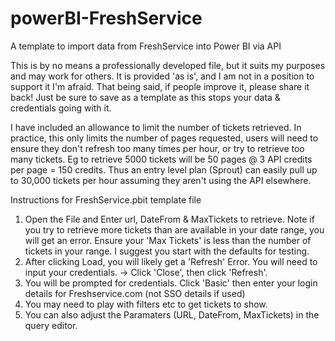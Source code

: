 # powerBI-FreshService
A template to import data from FreshService into Power BI via API

This is by no means a professionally developed file, but it suits my purposes and may work for others. It is provided 'as is', and I am not in a position to support it I'm afraid. That being said, if people improve it, please share it back! Just be sure to save as a template as this stops your data & credentials going with it.

I have included an allowance to limit the number of tickets retrieved. In practice, this only limits the number of pages requested, users will need to ensure they don't refresh too many times per hour, or try to retrieve too many tickets. Eg to retrieve 5000 tickets will be 50 pages @ 3 API credits per page = 150 credits. Thus an entry level plan (Sprout) can easily pull up to 30,000 tickets per hour assuming they aren't using the API elsewhere.

Instructions for FreshService.pbit template file

1. Open the File and Enter url, DateFrom & MaxTickets to retrieve. Note if you try to retrieve more tickets than are available in your date range, you will get an error. Ensure your 'Max Tickets' is less than the number of tickets in your range. I suggest you start with the defaults for testing.
2. After clicking Load, you will likely get a 'Refresh' Error. You will need to input your credentials. → Click 'Close', then click 'Refresh'.
3. You will be prompted for credentials. Click 'Basic' then enter your login details for Freshservice.com (not SSO details if used)
4. You may need to play with filters etc to get tickets to show.
5. You can also adjust the Paramaters (URL, DateFrom, MaxTickets) in the query editor.

